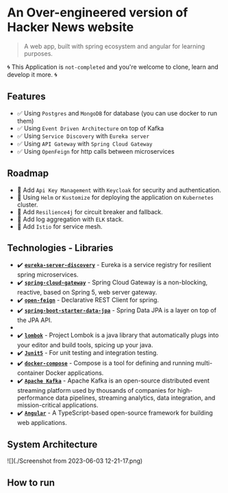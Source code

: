 # An Over-engineered version of Hacker News website 

> A web app, built with spring ecosystem and angular for learning purposes.

🌀 This Application is `not-completed` and you're welcome to clone, learn and develop it more. 🌀

## Features
- ✅ Using `Postgres` and `MongoDB` for database (you can use docker to run them)
- ✅ Using `Event Driven Architecture` on top of Kafka
- ✅ Using `Service Discovery` with `Eureka server` 
- ✅ Using `API Gateway` with `Spring Cloud Gateway`
- ✅ Using `OpenFeign`  for http calls between microservices

## Roadmap
- 🚧 Add `Api Key Management` with `Keycloak` for security and authentication.
- 🚧 Using `Helm` or `Kustomize` for deploying the application on `Kubernetes` cluster.
- 🚧 Add `Resilience4j` for circuit breaker and fallback.
- 🚧 Add log aggregation with `ELK` stack.
- 🚧 Add `Istio` for service mesh.

## Technologies - Libraries

- ✔️ **[`eureka-server-discovery`](https://spring.io/guides/gs/service-registration-and-discovery/)** - Eureka is a service registry for resilient spring microservices.
- ✔️ **[`spring-cloud-gateway`](https://cloud.spring.io/spring-cloud-gateway/reference/html/)** - Spring Cloud Gateway is a non-blocking, reactive, based on Spring 5, web server gateway.
- ✔️ **[`open-feign`](https://cloud.spring.io/spring-cloud-openfeign/reference/html/)** - Declarative REST Client for spring.
- ✔️ **[`spring-boot-starter-data-jpa`](https://spring.io/projects/spring-data-jpa)** - Spring Data JPA is a layer on top of the JPA API.
- 
- ✔️ **[`lombok`](https://projectlombok.org/)** - Project Lombok is a java library that automatically plugs into your editor and build tools, spicing up your java.
- ✔️ **[`Junit5`](https://junit.org/junit5/)** - For unit testing and integration testing.
- ✔️ **[`docker-compose`](https://docs.docker.com/compose/)** - Compose is a tool for defining and running multi-container Docker applications.
- ✔️ **[`Apache Kafka`](https://kafka.apache.org/)** - Apache Kafka is an open-source distributed event streaming platform used by thousands of companies for high-performance data pipelines, streaming analytics, data integration, and mission-critical applications. 
- ✔️ **[`Angular`](https://angular.io/)** - A TypeScript-based open-source framework for building web applications. 

## System Architecture

![](./Screenshot from 2023-06-03 12-21-17.png)

## How to run

